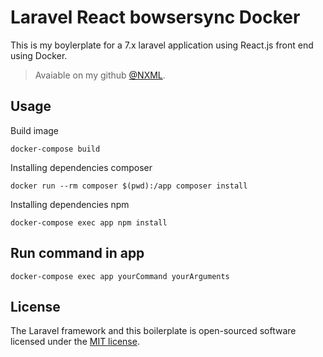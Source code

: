 # Laravel React bowsersync Docker

This is my boylerplate for a 7.x laravel application using React.js front end using Docker.

> Avaiable on my github [@NXML](https://github.com/nxml).



## Usage

Build image

```docker 
docker-compose build
```





Installing  dependencies composer

```docker 
docker run --rm composer $(pwd):/app composer install
```

Installing  dependencies npm

```docker 
docker-compose exec app npm install
```




## Run command in app

```docker
docker-compose exec app yourCommand yourArguments
```





## License

The Laravel framework and this boilerplate is open-sourced software licensed under the [MIT license](https://opensource.org/licenses/MIT).